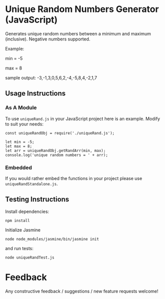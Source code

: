 # Unique Random Numbers Generator (JavaScript)

Generates unique random numbers between a minimum and maximum (inclusive). Negative numbers supported.

Example:

min = -5

max = 8

sample output: -3,-1,3,0,5,6,2,-4,-5,8,4,-2,1,7

## Usage Instructions

### As A Module

To use `uniqueRand.js` in your JavaScript project here is an example. Modify to suit your needs:

```
const uniqueRandObj = require('./uniqueRand.js');

let min = -5;
let max = 8;
let arr = uniqueRandObj.getRandArr(min, max);
console.log('unique random numbers = ' + arr);
```

### Embedded

If you would rather embed the functions in your project please use `uniqueRandStandalone.js`.

## Testing Instructions

Install dependencies:
```
npm install
```

Initialize Jasmine
```
node node_modules/jasmine/bin/jasmine init
```

and run tests:

```
node uniqueRandTest.js
```
  
# Feedback

Any constructive feedback / suggestions / new feature requests welcome!
